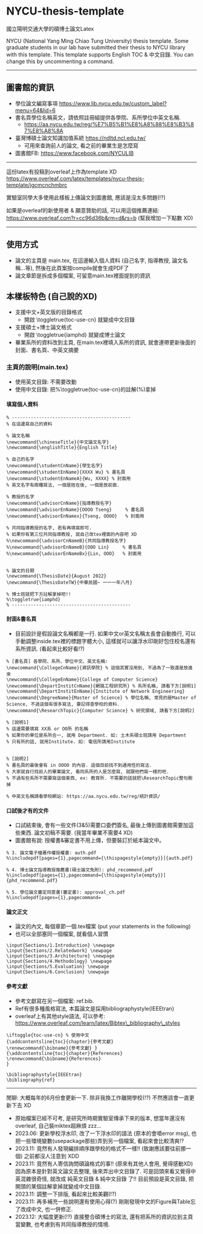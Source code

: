 # NYCU-thesis-template

國立陽明交通大學的碩博士論文Latex

NYCU (National Yang Ming Chiao Tung University) thesis template. Some graduate students in our lab have submitted their thesis to NYCU library with this template. This template supports English TOC & 中文目錄. You can change this by uncommenting a command.

---
## 圖書館的資訊
* 學位論文編寫事項 https://www.lib.nycu.edu.tw/custom_label?menu=64&lid=6
* 書名頁學位名稱英文，請依照註冊組提供各學院、系所學位中英文名稱.
  * https://aa.nycu.edu.tw/reg/%E7%B5%B1%E8%A8%88%E8%B3%87%E8%A8%8A
* 臺灣博碩士論文知識加值系統 https://ndltd.ncl.edu.tw/
  * 可用來查詢前人的論文, 看之前的畢業生是怎麼寫
* 圖書館FB: https://www.facebook.com/NYCULIB

---
這份latex有投稿到overleaf上作為template XD
https://www.overleaf.com/latex/templates/nycu-thesis-template/jgcmcnchmbrc

實驗室同學大多使用此樣板上傳論文到圖書館, 應該是沒太多問題(!?)

如果是overleaf的新使用者 & 願意贊助的話, 可以用這個推薦連結: https://www.overleaf.com?r=cc96d36b&rm=d&rs=b (幫我增加一下點數 XD)

----
## 使用方式
* 論文的主頁是 main.tex, 在這邊輸入個人資料 (自己名字, 指導教授, 論文名稱...等), 然後在此頁案按compile就會生成PDF了
* 論文章節是拆成多個檔案, 可留意main.tex裡面提到的資訊

## 本樣板特色 (自己說的XD)
* 支援中文+英文版的目錄格式
  * 開啟 \toggletrue{toc-use-cn} 就變成中文目錄
* 支援碩士+博士論文格式
  * 開啟 \toggletrue{iamphd} 就變成博士論文
* 畢業系所的資料改到主頁, 在main.tex裡填入系所的資訊, 就會連帶更新後面的封面、書名頁、中英文摘要

### 主頁的說明(main.tex)
* 使用英文目錄: 不需要改動
* 使用中文目錄: 把%\toggletrue{toc-use-cn}的註解(%)拿掉

#### 填寫個人資料
```
% --------------------------------------------
% 在這邊寫自己的資料

% 論文名稱
\newcommand{\chineseTitle}{中文論文名字}
\newcommand{\englishTitle}{English Title}

% 自己的名字
\newcommand{\studentCnName}{學生名字}
\newcommand{\studentEnName}{XXXX Wu} % 書名頁
\newcommand{\studentEnNameA}{Wu, XXXX} % 封面用
% 英文名字有兩種寫法, 一個是姓在後, 一個是放前面. 

% 教授的名字
\newcommand{\advisorCnName}{指導教授名字}
\newcommand{\advisorEnName}{OOOO Tseng}     % 書名頁
\newcommand{\advisorEnNamex}{Tseng, OOOO}   % 封面用

% 共同指導教授的名字, 若有再填寫即可.
% 如果你有第三位共同指導教授, 就自己改tex裡面的內容吧 XD
%\newcommand{\advisorCnNameB}{共同指導教授名字}
%\newcommand{\advisorEnNameB}{OOO Lin}     % 書名頁
%\newcommand{\advisorEnNameBx}{Lin, OOO}   % 封面用


% 論文的日期
\newcommand{\ThesisDate}{August 2022}           
\newcommand{\ThesisDateTW}{中華民國~ 一一一年八月} 

% 博士班就把下方註解拿掉吧!!
%\toggletrue{iamphd}
% --------------------------------------------
```

#### 封面&書名頁
* 目前設計是假設論文名稱都是一行. 如果中文or英文名稱太長會自動換行, 可以手動調整inside.tex裡的標題字體大小, 這樣就可以讓浮水印剛好包住校名還有系所資訊. (看起來比較好看!?)

```
% [書名頁] 各學院、系所、學位中文、英文名稱: 
\newcommand{\CollegeCnName}{資訊學院} % 這個其實沒用到, 不過為了一致還是放進來
\newcommand{\CollegeEnName}{College of Computer Science}
\newcommand{\DepartInstitCnName}{網路工程研究所} % 系所名稱, 請看下方[說明1]
\newcommand{\DepartInstitEnName}{Institute of Network Engineering}
\newcommand{\DegreeName}{Master of Science} % 學位名稱, 常見的是Master of Science, 不過這個有很多寫法, 要記得查學校的資料.
\newcommand{\ResearchTopic}{Computer Science} % 研究領域, 請看下方[說明2]

% [說明1]
% 這邊需要填寫 XX系 or OO所 的名稱
% 如果你的單位是系所合一, 就用 Department. 如: 土木系碩士班請用 Department
% 只有所的話, 就用Institute. 如: 電信所請用Institute


% [說明2]
% 書名頁的最後會有 in OOOO 的內容. 這個目前找不到通用性的寫法. 
% 大家就自行找前人的畢業論文, 看同系所的人是怎麼寫, 就跟他們寫一樣的吧.
% 不過有些系所不需要寫這個東西, ex: 教育所. 不需要的話就把\ResearchTopic整句刪掉

% 中英文名稱請看學校網站: https://aa.nycu.edu.tw/reg/統計資訊/
```


#### 口試後才有的文件
* 口試結束後, 會有一些文件(3&5)需要口委們簽名, 最後上傳到圖書館需要加這些東西. 論文初稿不需要. (我當年畢業不需要4 XD)
* 圖書館有說: 授權書&審定書不用上傳，但要裝訂於紙本論文中。

```
% 3. 論文電子檔著作權授權書: auth.pdf
%\includepdf[pages={1},pagecommand={\thispagestyle{empty}}]{auth.pdf}

% 4. 博士論文指導教授推薦書(碩士論文免附): phd_recommend.pdf
%\includepdf[pages={1},pagecommand={\thispagestyle{empty}}]{phd_recommend.pdf}

% 5. 學位論文審定同意書(審定書): approval_ch.pdf
%\includepdf[pages={1},pagecommand=
```

#### 論文正文
* 論文的內文, 每個章節一個.tex檔案 (put your statements in the following)
* 也可以全部塞同一個檔案, 就看個人習慣
```
\input{Sections/1.Introduction} \newpage
\input{Sections/2.Relatedwork} \newpage
\input{Sections/3.Architecture} \newpage
\input{Sections/4.Methodology} \newpage
\input{Sections/5.Evaluation} \newpage
\input{Sections/6.Conclusion} \newpage
```

#### 參考文獻
* 參考文獻寫在另一個檔案: ref.bib.
* Ref有很多種風格寫法, 本篇論文是採用bibliographystyle\{IEEEtran\}
* overleaf上有其他style語法, 可以參考: https://www.overleaf.com/learn/latex/Bibtex\_bibliography\_styles

```
\iftoggle{toc-use-cn} % 使用中文
{\addcontentsline{toc}{chapter}{參考文獻}
\renewcommand{\bibname}{參考文獻} } 
{\addcontentsline{toc}{chapter}{References}
\renewcommand{\bibname}{References}
} 

\bibliographystyle{IEEEtran}
\bibliography{ref}
```

----
閒聊: 大概每年的6月份會更新一下. 除非我換工作離開學校(!?) 不然應該會一直更新下去 XD

* 原始檔案已經不可考, 是研究所時期實驗室傳承下來的版本, 想當年還沒有overleaf, 自己裝miktex超麻煩 zzz...
* 2023.06: 更新學校浮水印, 改了一下浮水印的語法 (原本的會噴error msg), 也把一些環境變數(usepackage那些)弄到另一個檔案, 看起來會比較清爽!?
* 2023.11: 竟然有人發現編排順序跟學校的格式不一樣!! (致謝應該要往前挪一個) 之前都沒人注意到 XDD
* 2023.11: 竟然有人寄信詢問碩論格式的事!! (原來有其他人會用, 覺得感動XD) 因為原本是針對英文論文去整理, 後來弄出中文目錄了. 可是回頭來看又覺得中英混雜很奇怪, 就改成 純英文目錄 & 純中文目錄 了!! 目前預設是英文目錄, 把開頭的某個註解拿掉就變成中文目錄. 
* 2023.11: 調整一下排版, 看起來比較美觀(!?)
* 2023.11: 再多補充一些說明還有使用心得(?) 剛剛發現中文的Figure與Table忘了改成中文, 也一併修正.
* 2023.12: 大幅度更新(!?) 直接整合碩博士的寫法, 還有把系所的資訊拉到主頁當變數, 也考慮到有共同指導教授的情境.